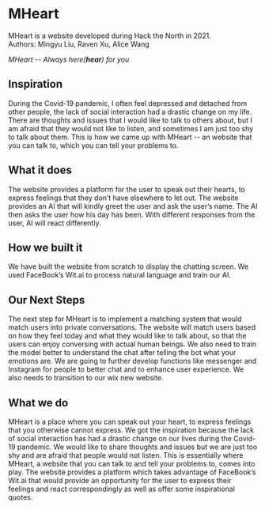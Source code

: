 # MHeart

MHeart is a website developed during Hack the North in 2021.  
Authors: Mingyu Liu, Raven Xu, Alice Wang

*MHeart -- Always here(**hear**) for you*

## Inspiration
During the Covid-19 pandemic, I often feel depressed and detached from other people, the lack of social interaction had a 
drastic change on my life. There are thoughts and issues that I would like to talk to others about, but I am afraid that 
they would not like to listen, and sometimes I am just too shy to talk about them. This is how we came up with MHeart -- 
an website that you can talk to, which you can tell your problems to.

## What it does
The website provides a platform for the user to speak out their hearts, to express feelings that they don’t have elsewhere
to let out. The website provides an AI that will kindly greet the user and ask the user’s name. The AI then asks the user 
how his day has been. With different responses from the user, AI will react differently.

## How we built it
We have built the website from scratch to display the chatting screen. We used FaceBook’s Wit.ai to process natural language 
and train our AI.

## Our Next Steps
The next step for MHeart is to implement a matching system that would match users into private conversations. The website
will match users based on how they feel today and what they would like to talk about, so that the users can enjoy conversing
with actual human beings. We also need to train the model better to understand the chat after telling the bot what your 
emotions are. We are going to further develop functions like messenger and Instagram for people to better chat and to enhance
user experience. We also needs to transition to our wix new website.

## What we do
MHeart is a place where you can speak out your heart, to express feelings that you otherwise cannot express. We got the 
inspiration because the lack of social interaction has had a drastic change on our lives during the Covid-19 pandemic. 
We would like to share thoughts and issues but we are just too shy and are afraid that people would not listen. This is 
essentially where MHeart, a website that you can talk to and tell your problems to, comes into play. The website provides 
a platform which takes advantage of FaceBook’s Wit.ai that would provide an opportunity for the user to express their feelings 
and react correspondingly as well as offer some inspirational quotes.
